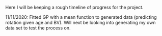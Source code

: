 Here I will be keeping a rough timeline of progress for the project.

11/11/2020:
Fitted GP with a mean function to generated data (predicting rotation given age and BV). Will next be looking into generating my own data set to test the process on. 
